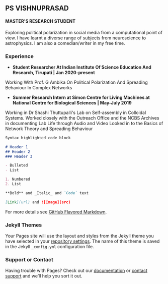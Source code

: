 ## PS VISHNUPRASAD
#### MASTER'S RESEARCH STUDENT

Exploring political polarization in social media from a computational point of view. I have learnt a diverse range of subjects from neuroscience to astrophysics.
I am also a comedian/writer in my free time.

### Experience

* **Student Researcher At Indian Institute Of Science Education And Research, Tirupati | Jan 2020-present**

Working With Prof. G Ambika On Political
Polarization And Spreading Behaviour In Complex
Networks

* **Summer Research Intern at Simon Centre for Living Machines at National Centre for Biological Sciences | May-July 2019**

Working in Dr Shashi Thuttupalli's Lab on Self-assembly in Colloidal Systems. Worked closely with the Outreach Office and the
NCBS Archives in documenting Lab Life through Audio and Video
Looked in to the Basics of Network Theory and Spreading Behaviour

```markdown
Syntax highlighted code block

# Header 1
## Header 2
### Header 3

- Bulleted
- List

1. Numbered
2. List

**Bold** and _Italic_ and `Code` text

[Link](url) and ![Image](src)
```

For more details see [GitHub Flavored Markdown](https://guides.github.com/features/mastering-markdown/).

### Jekyll Themes

Your Pages site will use the layout and styles from the Jekyll theme you have selected in your [repository settings](https://github.com/psvp28/cv/settings). The name of this theme is saved in the Jekyll `_config.yml` configuration file.

### Support or Contact

Having trouble with Pages? Check out our [documentation](https://docs.github.com/categories/github-pages-basics/) or [contact support](https://github.com/contact) and we’ll help you sort it out.
